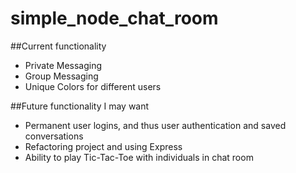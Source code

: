 # simple_node_chat_room

##Current functionality

- Private Messaging
- Group Messaging
- Unique Colors for different users

##Future functionality I may want

- Permanent user logins, and thus user authentication and saved conversations
- Refactoring project and using Express
- Ability to play Tic-Tac-Toe with individuals in chat room

